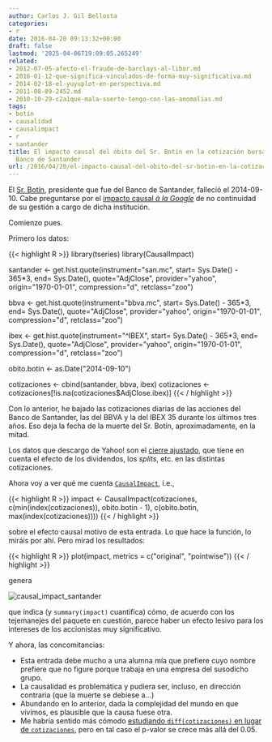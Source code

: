 ```yaml
---
author: Carlos J. Gil Bellosta
categories:
- r
date: 2016-04-20 09:13:32+00:00
draft: false
lastmod: '2025-04-06T19:09:05.265249'
related:
- 2012-07-05-afecto-el-fraude-de-barclays-al-libor.md
- 2016-01-12-que-significa-vinculados-de-forma-muy-significativa.md
- 2014-02-18-el-yuyuplot-en-perspectiva.md
- 2011-08-09-2452.md
- 2010-10-29-c2a1que-mala-suerte-tengo-con-las-anomalias.md
tags:
- botín
- causalidad
- causalimpact
- r
- santander
title: El impacto causal del óbito del Sr. Botín en la cotización bursátil del benemérito
  Banco de Santander
url: /2016/04/20/el-impacto-causal-del-obito-del-sr-botin-en-la-cotizacion-bursatil-del-benemerito-banco-de-santander/
---
```


El [Sr. Botín](https://es.wikipedia.org/wiki/Emilio_Bot%C3%ADn), presidente que fue del Banco de Santander, falleció el 2014-09-10. Cabe preguntarse por el [impacto causal _à la Google_](https://www.datanalytics.com/2014/09/23/el-impacto-causal-de-google/) de no continuidad de su gestión a cargo de dicha institución.

Comienzo pues.

Primero los datos:


{{< highlight R >}}
library(tseries)
library(CausalImpact)

santander <- get.hist.quote(instrument="san.mc",
    start= Sys.Date() - 365*3,
    end= Sys.Date(), quote="AdjClose",
    provider="yahoo", origin="1970-01-01",
    compression="d", retclass="zoo")

bbva <- get.hist.quote(instrument="bbva.mc",
    start= Sys.Date() - 365*3,
    end= Sys.Date(), quote="AdjClose",
    provider="yahoo", origin="1970-01-01",
    compression="d", retclass="zoo")

ibex <- get.hist.quote(instrument="^IBEX",
    start= Sys.Date() - 365*3,
    end= Sys.Date(), quote="AdjClose",
    provider="yahoo", origin="1970-01-01",
    compression="d", retclass="zoo")

obito.botin <- as.Date("2014-09-10")

cotizaciones <- cbind(santander, bbva, ibex)
cotizaciones <- cotizaciones[!is.na(cotizaciones$AdjClose.ibex)]
{{< / highlight >}}


Con lo anterior, he bajado las cotizaciones diarias de las acciones del Banco de Santander, las del BBVA y la del IBEX 35 durante los últimos tres años. Eso deja la fecha de la muerte del Sr. Botín, aproximadamente, en la mitad.

Los datos que descargo de Yahoo! son el [cierre ajustado](https://help.yahoo.com/kb/SLN2311.html), que tiene en cuenta el efecto de los dividendos, los _splits_, etc. en las distintas cotizaciones.

Ahora voy a ver qué me cuenta [`CausalImpact`](https://google.github.io/CausalImpact/CausalImpact.html), i.e.,


{{< highlight R >}}
impact <- CausalImpact(cotizaciones,
    c(min(index(cotizaciones)), obito.botin - 1),
    c(obito.botin, max(index(cotizaciones))))
{{< / highlight >}}

sobre el efecto causal motivo de esta entrada. Lo que hace la función, lo miráis por ahí. Pero mirad los resultados:

{{< highlight R >}}
plot(impact, metrics = c("original", "pointwise"))
{{< / highlight >}}

genera

![causal_impact_santander](/wp-uploads/2016/04/causal_impact_santander.png#center)

que indica (y `summary(impact)` cuantifica) cómo, de acuerdo con los tejemanejes del paquete en cuestión, parece haber un efecto lesivo para los intereses de los accionistas muy significativo.

Y ahora, las concomitancias:

* Esta entrada debe mucho a una alumna mía que prefiere cuyo nombre prefiere que no figure porque trabaja en una empresa del susodicho grupo.
* La causalidad es problemática y pudiera ser, incluso, en dirección contraria (que la muerte se debiese a...)
* Abundando en lo anterior, dada la complejidad del mundo en que vivimos, es plausible que la causa fuese otra.
* Me habría sentido más cómodo [estudiando `diff(cotizaciones)` en lugar de `cotizaciones`](https://www.datanalytics.com/2016/04/11/y-viene-del-espanol-tu/), pero en tal caso el p-valor se crece más allá del 0.05.